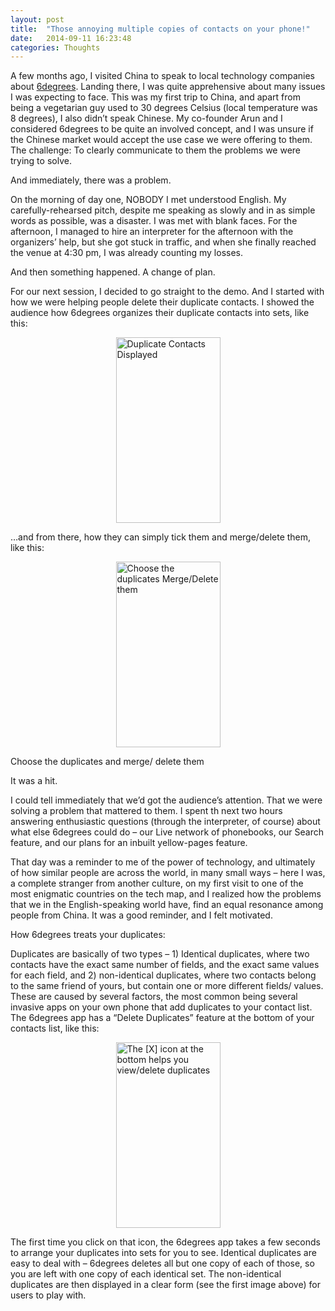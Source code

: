 ```yaml
---
layout: post
title:  "Those annoying multiple copies of contacts on your phone!"
date:   2014-09-11 16:23:48
categories: Thoughts
---
```

A few months ago, I visited China to speak to local technology companies about [6degrees]. Landing there, I was quite apprehensive about many issues I was expecting to face. This was my first trip to China, and apart from being a vegetarian guy used to 30 degrees Celsius (local temperature was 8 degrees), I also didn’t speak Chinese. My co-founder Arun and I considered 6degrees to be quite an involved concept, and I was unsure if the Chinese market would accept the use case we were offering to them. The challenge: To clearly communicate to them the problems we were trying to solve.

And immediately, there was a problem.

On the morning of day one, NOBODY I met understood English. My carefully-rehearsed pitch, despite me speaking as slowly and in as simple words as possible, was a disaster. I was met with blank faces. For the afternoon, I managed to hire an interpreter for the afternoon with the organizers’ help, but she got stuck in traffic, and when she finally reached the venue at 4:30 pm, I was already counting my losses.

And then something happened. A change of plan.

For our next session, I decided to go straight to the demo. And I started with how we were helping people delete their duplicate contacts. I showed the audience how 6degrees organizes their duplicate contacts into sets, like this:

<img src="{{site.url}}/assets/others-duplicates_play_store_screenshot_2-5.png" alt="Duplicate Contacts Displayed" style="width: 167px;height:297px;margin-bottom:1.625em;margin:auto;display:block; "/>


…and from there, how they can simply tick them and merge/delete them, like this:

<img src="{{site.url}}/assets/post3_duplicates1.gif" alt="Choose the duplicates Merge/Delete them" style="width: 167px;height:297px;margin-bottom:1.625em;margin:auto;display:block;"/>


Choose the duplicates and merge/ delete them


It was a hit.

I could tell immediately that we’d got the audience’s attention. That we were solving a problem that mattered to them. I spent th next two hours answering enthusiastic questions (through the interpreter, of course) about what else 6degrees could do – our Live network of phonebooks, our Search feature, and our plans for an inbuilt yellow-pages feature.

That day was a reminder to me of the power of technology, and ultimately of how similar people are across the world, in many small ways – here I was, a complete stranger from another culture, on my first visit to one of the most enigmatic countries on the tech map, and I realized how the problems that we in the English-speaking world have, find an equal resonance among people from China. It was a good reminder, and I felt motivated.

 

How 6degrees treats your duplicates:

Duplicates are basically of two types – 1) Identical duplicates, where two contacts have the exact same number of fields, and the exact same values for each field, and 2) non-identical duplicates, where two contacts belong to the same friend of yours, but contain one or more different fields/ values. These are caused by several factors, the most common being several invasive apps on your own phone that add duplicates to your contact list. The 6degrees app has a “Delete Duplicates” feature at the bottom of your contacts list, like this:

<img src="{{site.url}}/assets/1-contacts_play_store_screenshot_2-5.png" alt="The [X] icon at the bottom helps you view/delete duplicates" style="width: 167px;height:297px;margin-bottom:1.625em;margin:auto;display:block;"/>


The first time you click on that icon, the 6degrees app takes a few seconds to arrange your duplicates into sets for you to see. Identical duplicates are easy to deal with – 6degrees deletes all but one copy of each of those, so you are left with one copy of each identical set. The non-identical duplicates are then displayed in a clear form (see the first image above) for users to play with.

[6degrees]:	   http://www.get6degrees.com
